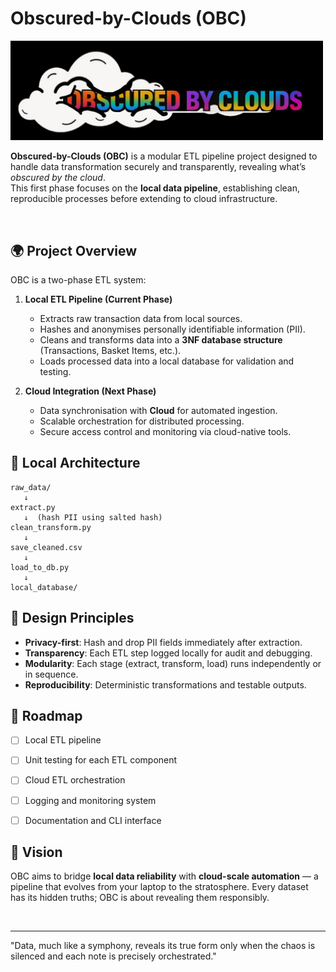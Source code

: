 # Obscured-by-Clouds (OBC)


<img src="obc_banner.png" alt="Project Banner" width="500" />

<br>

**Obscured-by-Clouds (OBC)** is a modular ETL pipeline project designed to handle data transformation securely and transparently, revealing what’s *obscured by the cloud*.  
This first phase focuses on the **local data pipeline**, establishing clean, reproducible processes before extending to cloud infrastructure.

<br>


## 🌍 Project Overview

OBC is a two-phase ETL system:

1. **Local ETL Pipeline (Current Phase)**  
   - Extracts raw transaction data from local sources.  
   - Hashes and anonymises personally identifiable information (PII).  
   - Cleans and transforms data into a **3NF database structure** (Transactions, Basket Items, etc.).  
   - Loads processed data into a local database for validation and testing.

2. **Cloud Integration (Next Phase)**  
   - Data synchronisation with **Cloud** for automated ingestion.  
   - Scalable orchestration for distributed processing.  
   - Secure access control and monitoring via cloud-native tools.


## 🧩 Local Architecture

```text
raw_data/
   ↓
extract.py
   ↓  (hash PII using salted hash)
clean_transform.py
   ↓
save_cleaned.csv
   ↓
load_to_db.py
   ↓
local_database/
````


## 🧠 Design Principles

* **Privacy-first**: Hash and drop PII fields immediately after extraction.
* **Transparency**: Each ETL step logged locally for audit and debugging.
* **Modularity**: Each stage (extract, transform, load) runs independently or in sequence.
* **Reproducibility**: Deterministic transformations and testable outputs.


## 📅 Roadmap

* [ ] Local ETL pipeline
* [ ] Unit testing for each ETL component
* [ ] Cloud ETL orchestration
* [ ] Logging and monitoring system
* [ ] Documentation and CLI interface


## 🧭 Vision

OBC aims to bridge **local data reliability** with **cloud-scale automation** — a pipeline that evolves from your laptop to the stratosphere. Every dataset has its hidden truths; OBC is about revealing them responsibly.

<br>

---

"Data, much like a symphony, reveals its true form only when the chaos is silenced and each note is precisely orchestrated."
